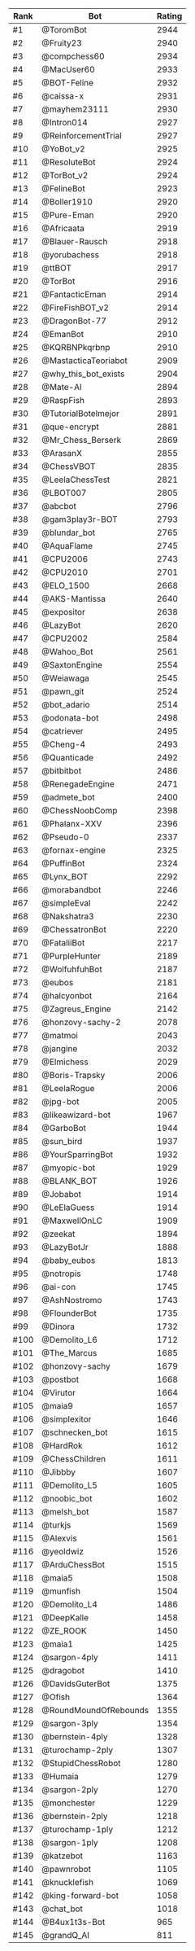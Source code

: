 Rank|Bot|Rating
---|---|---
#1|@ToromBot|2944
#2|@Fruity23|2940
#3|@compchess60|2934
#4|@MacUser60|2933
#5|@BOT-Feline|2932
#6|@caissa-x|2931
#7|@mayhem23111|2930
#8|@Intron014|2927
#9|@ReinforcementTrial|2927
#10|@YoBot_v2|2925
#11|@ResoluteBot|2924
#12|@TorBot_v2|2924
#13|@FelineBot|2923
#14|@Boller1910|2920
#15|@Pure-Eman|2920
#16|@Africaata|2919
#17|@Blauer-Rausch|2918
#18|@yorubachess|2918
#19|@ttBOT|2917
#20|@TorBot|2916
#21|@FantacticEman|2914
#22|@FireFishBOT_v2|2914
#23|@DragonBot-77|2912
#24|@EmanBot|2910
#25|@KQRBNPkqrbnp|2910
#26|@MastacticaTeoriabot|2909
#27|@why_this_bot_exists|2904
#28|@Mate-AI|2894
#29|@RaspFish|2893
#30|@TutorialBotelmejor|2891
#31|@que-encrypt|2881
#32|@Mr_Chess_Berserk|2869
#33|@ArasanX|2855
#34|@ChessVBOT|2835
#35|@LeelaChessTest|2821
#36|@LBOT007|2805
#37|@abcbot|2796
#38|@gam3play3r-BOT|2793
#39|@blundar_bot|2765
#40|@AquaFlame|2745
#41|@CPU2006|2743
#42|@CPU2010|2701
#43|@ELO_1500|2668
#44|@AKS-Mantissa|2640
#45|@expositor|2638
#46|@LazyBot|2620
#47|@CPU2002|2584
#48|@Wahoo_Bot|2561
#49|@SaxtonEngine|2554
#50|@Weiawaga|2545
#51|@pawn_git|2524
#52|@bot_adario|2514
#53|@odonata-bot|2498
#54|@catriever|2495
#55|@Cheng-4|2493
#56|@Quanticade|2492
#57|@bitbitbot|2486
#58|@RenegadeEngine|2471
#59|@admete_bot|2400
#60|@ChessNoobComp|2398
#61|@Phalanx-XXV|2396
#62|@Pseudo-0|2337
#63|@fornax-engine|2325
#64|@PuffinBot|2324
#65|@Lynx_BOT|2292
#66|@morabandbot|2246
#67|@simpleEval|2242
#68|@Nakshatra3|2230
#69|@ChessatronBot|2220
#70|@FataliiBot|2217
#71|@PurpleHunter|2189
#72|@WolfuhfuhBot|2187
#73|@eubos|2181
#74|@halcyonbot|2164
#75|@Zagreus_Engine|2142
#76|@honzovy-sachy-2|2078
#77|@matmoi|2043
#78|@jangine|2032
#79|@Elmichess|2029
#80|@Boris-Trapsky|2006
#81|@LeelaRogue|2006
#82|@jpg-bot|2005
#83|@likeawizard-bot|1967
#84|@GarboBot|1944
#85|@sun_bird|1937
#86|@YourSparringBot|1932
#87|@myopic-bot|1929
#88|@BLANK_BOT|1926
#89|@Jobabot|1914
#90|@LeElaGuess|1914
#91|@MaxwellOnLC|1909
#92|@zeekat|1894
#93|@LazyBotJr|1888
#94|@baby_eubos|1813
#95|@notropis|1748
#96|@ai-con|1745
#97|@AshNostromo|1743
#98|@FlounderBot|1735
#99|@Dinora|1732
#100|@Demolito_L6|1712
#101|@The_Marcus|1685
#102|@honzovy-sachy|1679
#103|@postbot|1668
#104|@Virutor|1664
#105|@maia9|1657
#106|@simplexitor|1646
#107|@schnecken_bot|1615
#108|@HardRok|1612
#109|@ChessChildren|1611
#110|@Jibbby|1607
#111|@Demolito_L5|1605
#112|@noobic_bot|1602
#113|@melsh_bot|1587
#114|@turkjs|1569
#115|@Alexvis|1561
#116|@yeoldwiz|1526
#117|@ArduChessBot|1515
#118|@maia5|1508
#119|@munfish|1504
#120|@Demolito_L4|1486
#121|@DeepKalle|1458
#122|@ZE_ROOK|1450
#123|@maia1|1425
#124|@sargon-4ply|1411
#125|@dragobot|1410
#126|@DavidsGuterBot|1375
#127|@Ofish|1364
#128|@RoundMoundOfRebounds|1355
#129|@sargon-3ply|1354
#130|@bernstein-4ply|1328
#131|@turochamp-2ply|1307
#132|@StupidChessRobot|1280
#133|@Humaia|1279
#134|@sargon-2ply|1270
#135|@monchester|1229
#136|@bernstein-2ply|1218
#137|@turochamp-1ply|1212
#138|@sargon-1ply|1208
#139|@katzebot|1163
#140|@pawnrobot|1105
#141|@knucklefish|1069
#142|@king-forward-bot|1058
#143|@chat_bot|1018
#144|@B4ux1t3s-Bot|965
#145|@grandQ_AI|811
